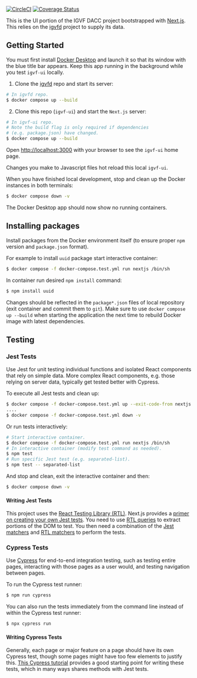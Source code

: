 [![CircleCI](https://circleci.com/gh/IGVF-DACC/igvf-ui/tree/main.svg?style=svg)](https://circleci.com/gh/IGVF-DACC/igvf-ui/tree/main)
[![Coverage Status](https://coveralls.io/repos/github/IGVF-DACC/igvf-ui/badge.svg)](https://coveralls.io/github/IGVF-DACC/igvf-ui)

This is the UI portion of the IGVF DACC project bootstrapped with [Next.js](https://nextjs.org). This relies on the [igvfd](https://github.com/IGVF-DACC/igvfd) project to supply its data.

## Getting Started

You must first install [Docker Desktop](https://hub.docker.com/editions/community/docker-ce-desktop-mac) and launch it so that its window with the blue title bar appears. Keep this app running in the background while you test `igvf-ui` locally.

1. Clone the [igvfd](https://github.com/IGVF-DACC/igvfd) repo and start its server:

```bash
# In igvfd repo.
$ docker compose up --build
```

2. Clone this repo (`igvf-ui`) and start the `Next.js` server:
```bash
# In igvf-ui repo.
# Note the build flag is only required if dependencies
# (e.g. package.json) have changed.
$ docker compose up --build
```

Open [http://localhost:3000](http://localhost:3000) with your browser to see the `igvf-ui` home page.

Changes you make to Javascript files hot reload this local `igvf-ui`.

When you have finished local development, stop and clean up the Docker instances in both terminals:

```bash
$ docker compose down -v
```

The Docker Desktop app should now show no running containers.

## Installing packages

Install packages from the Docker environment itself (to ensure proper `npm` version and `package.json` format).

For example to install `uuid` package start interactive container:
```bash
$ docker compose -f docker-compose.test.yml run nextjs /bin/sh
```
In container run desired `npm install` command:
```bash
$ npm install uuid
```
Changes should be reflected in the `package*.json` files of local repository (exit container and commit them to `git`). Make sure to use `docker compose up --build` when starting the application the next time to rebuild Docker image with latest dependencies.

## Testing

### Jest Tests

Use Jest for unit testing individual functions and isolated React components that rely on simple data. More complex React components, e.g. those relying on server data, typically get tested better with Cypress.

To execute all Jest tests and clean up:

```bash
$ docker compose -f docker-compose.test.yml up --exit-code-from nextjs
....
$ docker compose -f docker-compose.test.yml down -v

```

Or run tests interactively:

```bash
# Start interactive container.
$ docker compose -f docker-compose.test.yml run nextjs /bin/sh
# In interactive container (modify test command as needed).
$ npm test
# Run specific Jest test (e.g. separated-list).
$ npm test -- separated-list
```

And stop and clean, exit the interactive container and then:

```bash
$ docker compose down -v
```

#### Writing Jest Tests

This project uses the [React Testing Library (RTL)](https://testing-library.com/docs/react-testing-library/intro/). Next.js provides a [primer on creating your own Jest tests](https://nextjs.org/docs/testing#jest-and-react-testing-library). You need to use [RTL queries](https://testing-library.com/docs/react-testing-library/cheatsheet/#queries) to extract portions of the DOM to test. You then need a combination of the [Jest matchers](https://jestjs.io/docs/expect) and [RTL matchers](https://github.com/testing-library/jest-dom#table-of-contents) to perform the tests.

### Cypress Tests

Use [Cypress](https://www.cypress.io) for end-to-end integration testing, such as testing entire pages, interacting with those pages as a user would, and testing navigation between pages.

To run the Cypress test runner:

```bash
$ npm run cypress
```

You can also run the tests immediately from the command line instead of within the Cypress test runner:

```bash
$ npx cypress run
```

#### Writing Cypress Tests

Generally, each page or major feature on a page should have its own Cypress test, though some pages might have too few elements to justify this. [This Cypress tutorial](https://docs.cypress.io/guides/getting-started/writing-your-first-test#Write-your-first-test) provides a good starting point for writing these tests, which in many ways shares methods with Jest tests.
